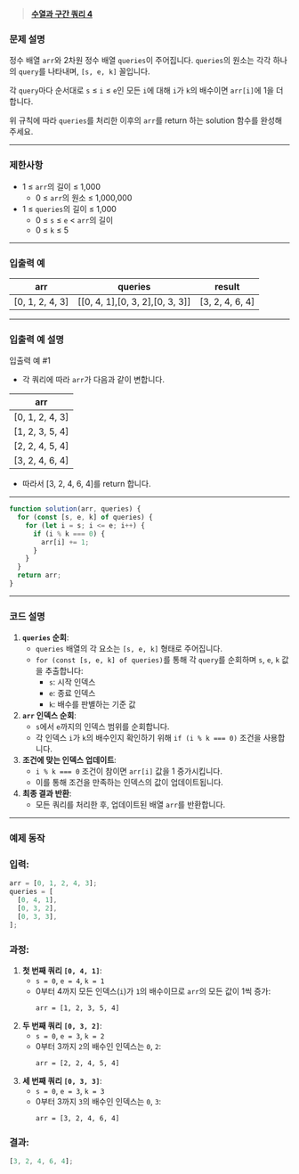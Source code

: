 > [**수열과 구간 쿼리 4**](https://school.programmers.co.kr/learn/courses/30/lessons/181922?language=javascript)

### **문제 설명**

정수 배열 `arr`와 2차원 정수 배열 `queries`이 주어집니다. `queries`의 원소는 각각 하나의 `query`를 나타내며, `[s, e, k]` 꼴입니다.

각 `query`마다 순서대로 `s` ≤ `i` ≤ `e`인 모든 `i`에 대해 `i`가 `k`의 배수이면 `arr[i]`에 1을 더합니다.

위 규칙에 따라 `queries`를 처리한 이후의 `arr`를 return 하는 solution 함수를 완성해 주세요.

---

### 제한사항

- 1 ≤ `arr`의 길이 ≤ 1,000
  - 0 ≤ `arr`의 원소 ≤ 1,000,000
- 1 ≤ `queries`의 길이 ≤ 1,000
  - 0 ≤ `s` ≤ `e` < `arr`의 길이
  - 0 ≤ `k` ≤ 5

---

### 입출력 예

| arr             | queries                         | result          |
| --------------- | ------------------------------- | --------------- |
| [0, 1, 2, 4, 3] | [[0, 4, 1],[0, 3, 2],[0, 3, 3]] | [3, 2, 4, 6, 4] |

---

### 입출력 예 설명

입출력 예 #1

- 각 쿼리에 따라 `arr`가 다음과 같이 변합니다.

| arr             |
| --------------- |
| [0, 1, 2, 4, 3] |
| [1, 2, 3, 5, 4] |
| [2, 2, 4, 5, 4] |
| [3, 2, 4, 6, 4] |

- 따라서 [3, 2, 4, 6, 4]를 return 합니다.

---

```jsx
function solution(arr, queries) {
  for (const [s, e, k] of queries) {
    for (let i = s; i <= e; i++) {
      if (i % k === 0) {
        arr[i] += 1;
      }
    }
  }
  return arr;
}
```

---

### 코드 설명

1. **`queries` 순회**:
   - `queries` 배열의 각 요소는 `[s, e, k]` 형태로 주어집니다.
   - `for (const [s, e, k] of queries)`를 통해 각 `query`를 순회하며 `s`, `e`, `k` 값을 추출합니다:
     - `s`: 시작 인덱스
     - `e`: 종료 인덱스
     - `k`: 배수를 판별하는 기준 값
2. **`arr` 인덱스 순회**:
   - `s`에서 `e`까지의 인덱스 범위를 순회합니다.
   - 각 인덱스 `i`가 `k`의 배수인지 확인하기 위해 `if (i % k === 0)` 조건을 사용합니다.
3. **조건에 맞는 인덱스 업데이트**:
   - `i % k === 0` 조건이 참이면 `arr[i]` 값을 1 증가시킵니다.
   - 이를 통해 조건을 만족하는 인덱스의 값이 업데이트됩니다.
4. **최종 결과 반환**:
   - 모든 쿼리를 처리한 후, 업데이트된 배열 `arr`를 반환합니다.

---

### 예제 동작

### 입력:

```jsx
arr = [0, 1, 2, 4, 3];
queries = [
  [0, 4, 1],
  [0, 3, 2],
  [0, 3, 3],
];
```

### 과정:

1. **첫 번째 쿼리 `[0, 4, 1]`**:
   - `s = 0`, `e = 4`, `k = 1`
   - 0부터 4까지 모든 인덱스(`i`)가 `1`의 배수이므로 `arr`의 모든 값이 1씩 증가:
     ```
     arr = [1, 2, 3, 5, 4]

     ```
2. **두 번째 쿼리 `[0, 3, 2]`**:
   - `s = 0`, `e = 3`, `k = 2`
   - 0부터 3까지 `2`의 배수인 인덱스는 `0`, `2`:
     ```
     arr = [2, 2, 4, 5, 4]

     ```
3. **세 번째 쿼리 `[0, 3, 3]`**:
   - `s = 0`, `e = 3`, `k = 3`
   - 0부터 3까지 `3`의 배수인 인덱스는 `0`, `3`:
     ```
     arr = [3, 2, 4, 6, 4]

     ```

### 결과:

```jsx
[3, 2, 4, 6, 4];
```
